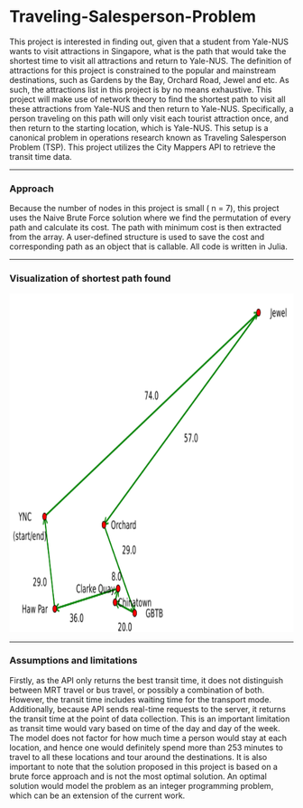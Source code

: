 # Traveling-Salesperson-Problem

This project is interested in finding out, given that a student from Yale-NUS wants to visit attractions in Singapore, what is the path that would take the shortest time to visit all attractions and return to Yale-NUS. The definition of attractions for this project is constrained to the popular and mainstream destinations, such as Gardens by the Bay, Orchard Road, Jewel and etc. As such, the attractions list in this project is by no means exhaustive. This project will make use of network theory to find the shortest path to visit all these attractions from Yale-NUS and then return to Yale-NUS. Specifically, a person traveling on this path will only visit each tourist attraction once, and then return to the starting location, which is Yale-NUS. This setup is a canonical problem in operations research known as Traveling Salesperson Problem (TSP). This project utilizes the City Mappers API to retrieve the transit time data. 

---
### Approach 

Because the number of nodes in this project is small ( n = 7), this project uses the Naive Brute Force solution where we find the permutation of every path and calculate its cost. The path with minimum cost is then extracted from the array. A user-defined structure is used to save the cost and corresponding path as an object that is callable. All code is written in Julia. 

---
### Visualization of shortest path found 
<p>
    <img src="Plots/final_path.png?raw=true" width="600" height="600" />
</p>

---
### Assumptions and limitations

Firstly, as the API only returns the best transit time, it does not distinguish between MRT travel or bus travel, or possibly a combination of both. However, the transit time includes waiting time for the transport mode. Additionally, because API sends real-time requests to the server, it returns the transit time at the point of data collection. This is an important limitation as transit time would vary based on time of the day and day of the week. The model does not factor for how much time a person would stay at each location, and hence one would definitely spend more than 253 minutes to travel to all these locations and tour around the destinations. It is also important to note that the solution proposed in this project is based on a brute force approach and is not the most optimal solution. An optimal solution would model the problem as an integer programming problem, which can be an extension of the current work. 
